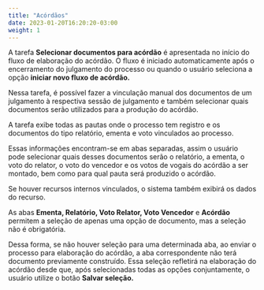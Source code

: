 ```yaml
---
title: "Acórdãos"
date: 2023-01-20T16:20:20-03:00
weight: 1
---
```


A tarefa **Selecionar documentos para acórdão** é apresentada no início do fluxo de elaboração do acórdão. O fluxo é iniciado automaticamente após o encerramento do julgamento do processo ou quando o usuário seleciona a opção **iniciar novo fluxo de acórdão.**

Nessa tarefa, é possível fazer a vinculação manual dos documentos de um julgamento à respectiva sessão de julgamento e também selecionar quais documentos serão utilizados para a produção do acórdão.

A tarefa exibe todas as pautas onde o processo tem registro e os documentos do tipo relatório, ementa e voto vinculados ao processo. 

Essas informações encontram-se em abas separadas, assim o usuário pode selecionar quais desses documentos serão o relatório, a ementa, o voto do relator, o voto do vencedor e os votos de vogais do acórdão a ser montado, bem como para qual pauta será produzido o acórdão.

Se houver recursos internos vinculados, o sistema também exibirá os dados do recurso.

As abas **Ementa, Relatório, Voto Relator, Voto Vencedor** e **Acórdão** permitem a seleção de apenas uma opção de documento, mas a seleção não é obrigatória.

Dessa forma, se não houver seleção para uma determinada aba, ao enviar o processo para elaboração do acórdão, a aba correspondente não terá documento previamente construído. Essa seleção refletirá na elaboração do acórdão desde que, após selecionadas todas as opções conjuntamente, o usuário utilize o botão **Salvar seleção.**
